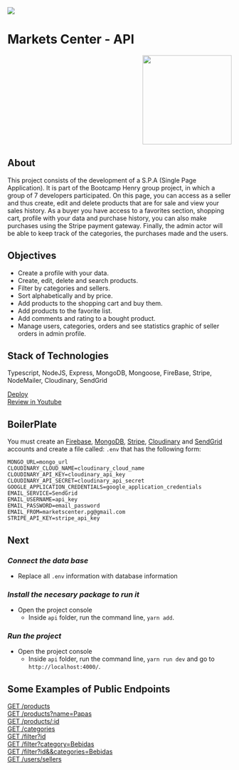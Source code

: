 <p align='left'>
    <img src='https://static.wixstatic.com/media/85087f_0d84cbeaeb824fca8f7ff18d7c9eaafd~mv2.png/v1/fill/w_160,h_30,al_c,q_85,usm_0.66_1.00_0.01/Logo_completo_Color_1PNG.webp' </img>
</p>

# Markets Center - API

<p align="right">
  <img height="200" src="https://user-images.githubusercontent.com/86481813/168854600-5f78aaca-b87a-406d-813f-1095d8cd7879.png"/>
</p>

## About
This project consists of the development of a S.P.A (Single Page Application). It is part of the Bootcamp Henry group project, in which a group of 7 developers participated. On this page, you can access as a seller and thus create, edit and delete products that are for sale and view your sales history.
As a buyer you have access to a favorites section, shopping cart, profile with your data and purchase history, you can also make purchases using the Stripe payment gateway. Finally, the admin actor will be able to keep track of the categories, the purchases made and the users.

## Objectives
- Create a profile with your data.
- Create, edit, delete and search products.
- Filter by categories and sellers.
- Sort alphabetically and by price.
- Add products to the shopping cart and buy them.
- Add products to the favorite list.
- Add comments and rating to a bought product.
- Manage users, categories, orders and see statistics graphic of seller orders in admin profile.

## Stack of Technologies
Typescript, NodeJS, Express, MongoDB, Mongoose, FireBase, Stripe, NodeMailer, Cloudinary, SendGrid

[Deploy](https://markets-center.vercel.app/)
<br/>
[Review in Youtube](https://www.youtube.com/watch?v=N0nbWDKR-Cc)

## BoilerPlate

You must create an [Firebase](https://firebase.google.com/), [MongoDB](https://account.mongodb.com/account/login),  [Stripe](https://dashboard.stripe.com/login), [Cloudinary](https://cloudinary.com/users/login) and [SendGrid](https://app.sendgrid.com/login) accounts and create a file called: `.env` that has the following form: 

```
MONGO_URL=mongo_url
CLOUDINARY_CLOUD_NAME=cloudinary_cloud_name
CLOUDINARY_API_KEY=cloudinary_api_key
CLOUDINARY_API_SECRET=cloudinary_api_secret
GOOGLE_APPLICATION_CREDENTIALS=google_application_credentials
EMAIL_SERVICE=SendGrid
EMAIL_USERNAME=api_key
EMAIL_PASSWORD=email_password
EMAIL_FROM=marketscenter.pg@gmail.com
STRIPE_API_KEY=stripe_api_key
```

## Next 
### _Connect the data base_

 - Replace all `.env` information with database information

 ### _Install the necesary package to run it_

- Open the project console
    + Inside `api` folder, run the command line, `yarn add`.

### _Run the project_

- Open the project console    
    + Inside `api` folder, run the command line, `yarn run dev` and go to `http://localhost:4000/`.

## Some Examples of Public Endpoints
[GET /products](https://backend-markets-center.herokuapp.com/api/public/products)
<br/>
[GET /products?name=Papas](https://backend-markets-center.herokuapp.com/api/public/products?name=Papas)
<br/>
[GET /products/:id](https://backend-markets-center.herokuapp.com/api/public/product/62701f42cdc206940ccc751a)
<br/>
[GET /categories](https://backend-markets-center.herokuapp.com/api/public/categories)
<br/>
[GET /filter?id](https://backend-markets-center.herokuapp.com/api/public/filter?id=626ffb9ab4e05ccbb92b7ed7)
<br/>
[GET /filter?category=Bebidas](https://backend-markets-center.herokuapp.com/api/public/filter?categories=Bebidas)
<br/>
[GET /filter?id&&categories=Bebidas](https://backend-markets-center.herokuapp.com/api/public/filter?id=626ffb9ab4e05ccbb92b7ed7&&categories=Bebidas)
<br/>
[GET /users/sellers](https://backend-markets-center.herokuapp.com/api/private/users/sellers)
